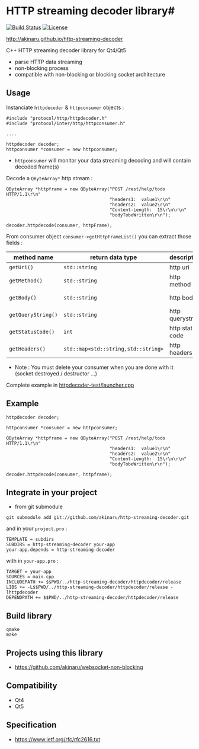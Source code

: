 # HTTP streaming decoder library#

[![Build Status](https://travis-ci.org/akinaru/http-streaming-decoder.svg?branch=master)](https://travis-ci.org/akinaru/http-streaming-decoder)
[![License](http://img.shields.io/:license-mit-blue.svg)](LICENSE.md)

http://akinaru.github.io/http-streaming-decoder

C++ HTTP streaming decoder library for Qt4/Qt5

* parse HTTP data streaming
* non-blocking process
* compatible with non-blocking or blocking socket architecture

## Usage

Instanciate `httpdecoder` & `httpconsumer` objects :

```
#include "protocol/http/httpdecoder.h"
#include "protocol/inter/http/httpconsumer.h"

....

httpdecoder decoder;
httpconsumer *consumer = new httpconsumer;
```

* `httpconsumer` will monitor your data streaming decoding and will contain decoded frame(s)

Decode a `QByteArray*` http stream :

```
QByteArray *httpframe = new QByteArray("POST /rest/help/todo HTTP/1.1\r\n"
                                       "headers1:  value1\r\n"
                                       "headers2:  value2\r\n"
                                       "Content-Length:  15\r\n\r\n"
                                       "bodyTobeWritten\r\n");

decoder.httpdecode(consumer, httpFrame);
```

From consumer object `consumer->getHttpFrameList()` you can extract those fields : 

|  method name       | return data type                  |  description  |  example                |
| -------------------| ----------------------------------|---------------|-------------------------|
| `getUri()`         | `std::string`                       | http uri           |  "/api/rest"              |
| `getMethod()`      | `std::string`                       | http method        |  "POST"                   |
| `getBody()`        | `std::string`                       | http body          |  "{\"data\":\"OK\"}"          |
| `getQueryString()` | `std::string`                       | http querystring   |  "Not Found"              |
| `getStatusCode()`  | `int`                               | http status code   |  404                    |
| `getHeaders()`     | `std::map<std::string,std::string>` | http headers       | ("Content-Length","15") |

* Note : You must delete your consumer when you are done with it (socket destroyed / destructor ...)

Complete example in [httpdecoder-test/launcher.cpp](httpdecoder-test/launcher.cpp)

## Example

```
httpdecoder decoder;

httpconsumer *consumer = new httpconsumer;

QByteArray *httpframe = new QByteArray("POST /rest/help/todo HTTP/1.1\r\n"
                                       "headers1:  value1\r\n"
                                       "headers2:  value2\r\n"
                                       "Content-Length:  15\r\n\r\n"
                                       "bodyTobeWritten\r\n");

decoder.httpdecode(consumer, httpframe);
```

## Integrate in your project

* from git submodule

```
git submodule add git://github.com/akinaru/http-streaming-decoder.git
```

and in your `project.pro` :

```
TEMPLATE = subdirs
SUBDIRS = http-streaming-decoder your-app
your-app.depends = http-streaming-decoder
```

with in `your-app.pro` :

```
TARGET = your-app
SOURCES = main.cpp
INCLUDEPATH += $$PWD/../http-streaming-decoder/httpdecoder/release
LIBS += -L$$PWD/../http-streaming-decoder/httpdecoder/release -lhttpdecoder
DEPENDPATH += $$PWD/../http-streaming-decoder/httpdecoder/release
```

## Build library

```
qmake
make
```

## Projects using this library

* https://github.com/akinaru/websocket-non-blocking

## Compatibility

* Qt4
* Qt5

## Specification

* https://www.ietf.org/rfc/rfc2616.txt